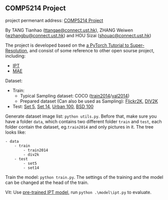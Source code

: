 ## COMP5214 Project
project permenant address: [COMP5214 Project](https://github.com/Kelaproth/COMP5214-Project)

By TANG Tianhao (ttangae@connect.ust.hk), ZHANG Weiwen (wzhangbu@connect.ust.hk) and HOU Sizai (shouac@connect.ust.hk)


The project is developed based on the [a PyTorch Tutorial to Super-Resolution](https://github.com/sgrvinod/a-PyTorch-Tutorial-to-Super-Resolution#tutorial-in-progress), and consist of some reference to other open sourse project, including:
- [IPT](https://github.com/huawei-noah/Pretrained-IPT/)
- [MAE](https://github.com/facebookresearch/mae)

Dataset:
- Train: 
  - Typical Sampling dataset: COCO ([train2014](http://images.cocodataset.org/zips/train2014.zip)/[val2014](http://images.cocodataset.org/zips/val2014.zip))
  - Prepared dataset (Can also be used as Sampling): [Flickr2K](https://cv.snu.ac.kr/research/EDSR/Flickr2K.tar), [DIV2K](https://data.vision.ee.ethz.ch/cvl/DIV2K/)
- Test: [Set 5](https://uofi.box.com/shared/static/kfahv87nfe8ax910l85dksyl2q212voc.zip), [Set 14](https://uofi.box.com/shared/static/igsnfieh4lz68l926l8xbklwsnnk8we9.zip), [Urban 100](https://uofi.box.com/shared/static/qgctsplb8txrksm9to9x01zfa4m61ngq.zip), [BSD 100](https://uofi.box.com/shared/static/rirohj4773jl7ef752r330rtqw23djt8.zip)

Generate dataset image list: `python utils.py`. Before that, make sure you have a folder `data`, which contains two different folder `train` and `test`, each folder contain the dataset, eg.`train2014` and only pictures in it. The tree looks like:
```
- data
    - train
        - train2014
        - div2k
    - test
        - set5
        - set14
```

Train the model: `python train.py`. The settings of the training and the model can be 
changed at the head of the train.


Vit: Use [pre-trained IPT model](https://drive.google.com/file/d/1_NN-fr3NWwNzLvj_2S5Hdf2KgeYZVIXz/view?usp=sharing), run `python .\model\ipt.py` to evaluate.

